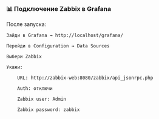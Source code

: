 ### 📊 Подключение **Zabbix** в **Grafana**

После запуска:

    Зайди в Grafana → http://localhost/grafana/

    Перейди в Configuration → Data Sources

    Выбери Zabbix

    Укажи:

        URL: http://zabbix-web:8080/zabbix/api_jsonrpc.php

        Auth: отключи

        Zabbix user: Admin

        Zabbix password: zabbix
